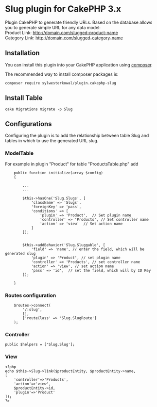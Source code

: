 # Slug plugin for CakePHP 3.x

Plugin CakePHP to generate friendly URLs. Based on the database allows you to generate simple URL for any data model:<br/>
Product Link: http://domain.com/slugged-product-name</br>
Category Link: http://domain.com/slugged-category-name

## Installation

You can install this plugin into your CakePHP application using [composer](http://getcomposer.org).

The recommended way to install composer packages is:

```
composer require sylwesterkowal/plugin.cakephp-slug
```

## Install Table

```
cake Migrations migrate -p Slug
```

## Configurations

Configuring the plugin is to add the relationship between table Slug and tables in which to use the generated URL slug.

### ModelTable

For example in plugin "Product" for table "ProductsTable.php" add

```
    public function initialize(array $config)
    {

        ...
        ...

        $this->hasOne('Slug.Slugs', [
            'className' => 'Slugs',
            'foreignKey' => 'pass',
            'conditions' => [
                'plugin' => 'Product',  // Set plugin name
                'controller' => 'Products', // Set controller name
                'action' => 'view'  // Set action name
            ]
        ]);


        $this->addBehavior('Slug.Sluggable', [
            'field' => 'name', // enter the field, which will be generated slug
            'plugin' => 'Product', // set plugin name
            'controller' => 'Products', // set controller name
            'action' => 'view', // set action name
            'pass' => 'id',  // set the field, which will by ID Key
        ]);

    }
```

### Routes configuration

```
    $routes->connect(
        '/:slug',
        [],
        ['routeClass' => 'Slug.SlugRoute']
    );
```

### Controller

```
public $helpers = ['Slug.Slug'];
```

### View

```
<?php
echo $this->Slug->link($productEntity, $productEntity->name,
[
    'controller'=>'Products',
    'action'=>'view',
    $productEntity->id,
    'plugin'=>'Product'
]);
?>
```
